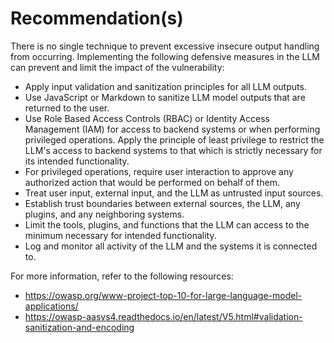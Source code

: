 # Recommendation(s)

There is no single technique to prevent excessive insecure output handling from occurring. Implementing the following defensive measures in the LLM can prevent and limit the impact of the vulnerability:

- Apply input validation and sanitization principles for all LLM outputs.
- Use JavaScript or Markdown to sanitize LLM model outputs that are returned to the user.
- Use Role Based Access Controls (RBAC) or Identity Access Management (IAM) for access to backend systems or when performing privileged operations. Apply the principle of least privilege to restrict the LLM's access to backend systems to that which is strictly necessary for its intended functionality.
- For privileged operations, require user interaction to approve any authorized action that would be performed on behalf of them.
- Treat user input, external input, and the LLM as untrusted input sources.
- Establish trust boundaries between external sources, the LLM, any plugins, and any neighboring systems.
- Limit the tools, plugins, and functions that the LLM can access to the minimum necessary for intended functionality.
- Log and monitor all activity of the LLM and the systems it is connected to.

For more information, refer to the following resources:

- <https://owasp.org/www-project-top-10-for-large-language-model-applications/>
- <https://owasp-aasvs4.readthedocs.io/en/latest/V5.html#validation-sanitization-and-encoding>
